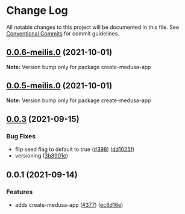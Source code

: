 # Change Log

All notable changes to this project will be documented in this file.
See [Conventional Commits](https://conventionalcommits.org) for commit guidelines.

## [0.0.6-meilis.0](https://github.com/medusajs/medusa/compare/create-medusa-app@0.0.5-meilis.0...create-medusa-app@0.0.6-meilis.0) (2021-10-01)

**Note:** Version bump only for package create-medusa-app





## [0.0.5-meilis.0](https://github.com/medusajs/medusa/compare/create-medusa-app@0.0.3...create-medusa-app@0.0.5-meilis.0) (2021-10-01)

**Note:** Version bump only for package create-medusa-app





## [0.0.3](https://github.com/medusajs/medusa/compare/create-medusa-app@0.0.1...create-medusa-app@0.0.3) (2021-09-15)


### Bug Fixes

* flip seed flag to default to true ([#398](https://github.com/medusajs/medusa/issues/398)) ([dd1025f](https://github.com/medusajs/medusa/commit/dd1025fd5369eb264d7d5f5d6db41c888259d786))
* versioning ([3b8901e](https://github.com/medusajs/medusa/commit/3b8901ebc2fb41dc8d5372a808c5eaafd7d32646))





## 0.0.1 (2021-09-14)


### Features

* adds create-medusa-app ([#377](https://github.com/medusajs/medusa/issues/377)) ([ec6d16e](https://github.com/medusajs/medusa/commit/ec6d16e945f4b8a99e9dcc8ae2e92a2318fbc709))
